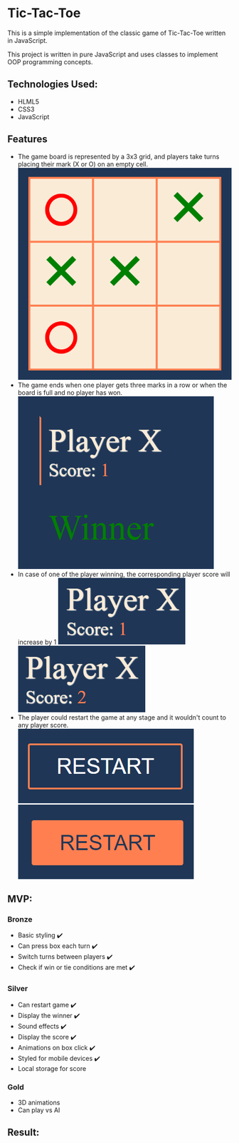 # Tic-Tac-Toe

This is a simple implementation of the classic game of Tic-Tac-Toe written in JavaScript.

This project is written in pure JavaScript and uses classes to implement OOP programming concepts.

## Technologies Used:

- HLML5
- CSS3
- JavaScript

## Features

- The game board is represented by a 3x3 grid, and players take turns placing their mark (X or O) on an empty cell.
  ![My Image](https://github.com/maklaut007/Tic-Tac-Toe/blob/main/assets/readme/game-board.png)
- The game ends when one player gets three marks in a row or when the board is full and no player has won.
  ![My Image](https://github.com/maklaut007/Tic-Tac-Toe/blob/main/assets/readme/winner.png)
- In case of one of the player winning, the corresponding player score will increase by 1
  ![My Image](https://github.com/maklaut007/Tic-Tac-Toe/blob/main/assets/readme/score-1.png)
  ![My Image](https://github.com/maklaut007/Tic-Tac-Toe/blob/main/assets/readme/score-2.png)
- The player could restart the game at any stage and it wouldn't count to any player score.
  ![My Image](https://github.com/maklaut007/Tic-Tac-Toe/blob/main/assets/readme/restart-1.png)
  ![My Image](https://github.com/maklaut007/Tic-Tac-Toe/blob/main/assets/readme/restart-2.png)

## MVP:

### Bronze

- Basic styling :heavy_check_mark:
- Can press box each turn :heavy_check_mark:
- Switch turns between players :heavy_check_mark:
- Check if win or tie conditions are met :heavy_check_mark:

### Silver

- Can restart game :heavy_check_mark:
- Display the winner :heavy_check_mark:
- Sound effects :heavy_check_mark:
- Display the score :heavy_check_mark:
- Animations on box click :heavy_check_mark:
- Styled for mobile devices :heavy_check_mark:
- Local storage for score

### Gold

- 3D animations
- Can play vs AI

## Result:
